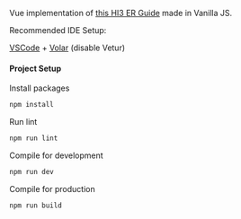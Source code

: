Vue implementation of [this HI3 ER Guide](https://github.com/risbi0/Elysian-Realm) made in Vanilla JS.

Recommended IDE Setup:

[VSCode](https://code.visualstudio.com/) + [Volar](https://marketplace.visualstudio.com/items?itemName=johnsoncodehk.volar) (disable Vetur)

#### Project Setup

Install packages
```sh
npm install
```

Run lint
```sh
npm run lint
```

Compile for development
```sh
npm run dev
```

Compile for production
```sh
npm run build
```